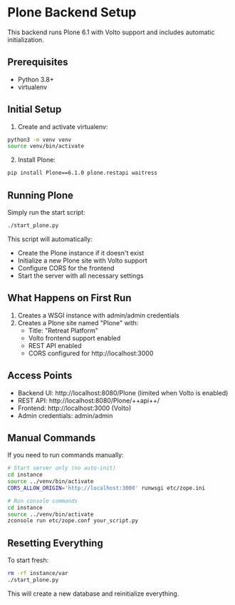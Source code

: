 # Plone Backend Setup

This backend runs Plone 6.1 with Volto support and includes automatic initialization.

## Prerequisites

- Python 3.8+ 
- virtualenv

## Initial Setup

1. Create and activate virtualenv:
```bash
python3 -m venv venv
source venv/bin/activate
```

2. Install Plone:
```bash
pip install Plone==6.1.0 plone.restapi waitress
```

## Running Plone

Simply run the start script:

```bash
./start_plone.py
```

This script will automatically:
- Create the Plone instance if it doesn't exist
- Initialize a new Plone site with Volto support
- Configure CORS for the frontend
- Start the server with all necessary settings

## What Happens on First Run

1. Creates a WSGI instance with admin/admin credentials
2. Creates a Plone site named "Plone" with:
   - Title: "Retreat Platform"
   - Volto frontend support enabled
   - REST API enabled
   - CORS configured for http://localhost:3000

## Access Points

- Backend UI: http://localhost:8080/Plone (limited when Volto is enabled)
- REST API: http://localhost:8080/Plone/++api++/
- Frontend: http://localhost:3000 (Volto)
- Admin credentials: admin/admin

## Manual Commands

If you need to run commands manually:

```bash
# Start server only (no auto-init)
cd instance
source ../venv/bin/activate
CORS_ALLOW_ORIGIN='http://localhost:3000' runwsgi etc/zope.ini

# Run console commands
cd instance
source ../venv/bin/activate
zconsole run etc/zope.conf your_script.py
```

## Resetting Everything

To start fresh:
```bash
rm -rf instance/var
./start_plone.py
```

This will create a new database and reinitialize everything.